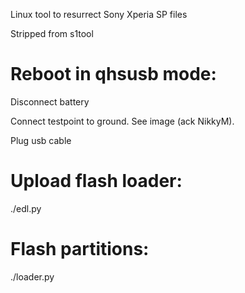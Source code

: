 Linux tool to resurrect Sony Xperia SP files

Stripped from s1tool

# Reboot in qhsusb mode:
Disconnect battery

Connect testpoint to ground. See image (ack NikkyM).

Plug usb cable

# Upload flash loader:
./edl.py

# Flash partitions:
./loader.py
